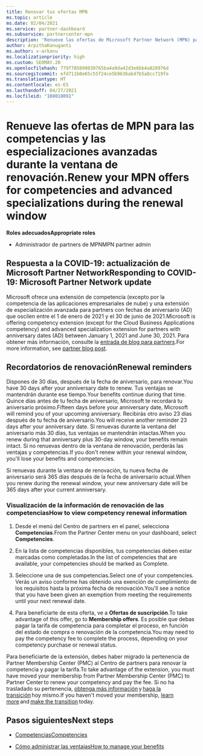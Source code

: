 ```yaml
---
title: Renovar tus ofertas MPN
ms.topic: article
ms.date: 02/04/2021
ms.service: partner-dashboard
ms.subservice: partnercenter-mpn
description: 'Renueve las ofertas de Microsoft Partner Network (MPN) para las competencias y especializaciones avanzadas: la ventana de renovación comienza un día después del aniversario de la fecha de compra.'
author: ArpithaKanuganti
ms.author: v-arkanu
ms.localizationpriority: high
ms.custom: SEOMAY.20
ms.openlocfilehash: 779f785899039765ba4a9da42d3e6bb4a828976d
ms.sourcegitcommit: efd711b0e65c55f24ce5b9636abd7b5a8cc719fe
ms.translationtype: HT
ms.contentlocale: es-ES
ms.lasthandoff: 04/27/2021
ms.locfileid: "108018091"
---
```

# <a name="renew-your-mpn-offers-for-competencies-and-advanced-specializations-during-the-renewal-window"></a><span data-ttu-id="8b997-103">Renueve las ofertas de MPN para las competencias y las especializaciones avanzadas durante la ventana de renovación.</span><span class="sxs-lookup"><span data-stu-id="8b997-103">Renew your MPN offers for competencies and advanced specializations during the renewal window</span></span>

<span data-ttu-id="8b997-104">**Roles adecuados**</span><span class="sxs-lookup"><span data-stu-id="8b997-104">**Appropriate roles**</span></span>

- <span data-ttu-id="8b997-105">Administrador de partners de MPN</span><span class="sxs-lookup"><span data-stu-id="8b997-105">MPN partner admin</span></span>

## <a name="responding-to-covid-19-microsoft-partner-network-update"></a><span data-ttu-id="8b997-106">Respuesta a la COVID-19: actualización de Microsoft Partner Network</span><span class="sxs-lookup"><span data-stu-id="8b997-106">Responding to COVID-19: Microsoft Partner Network update</span></span>

<span data-ttu-id="8b997-107">Microsoft ofrece una extensión de competencia (excepto por la competencia de las aplicaciones empresariales de nube) y una extensión de especialización avanzada para partners con fechas de aniversario (AD) que oscilen entre el 1 de enero de 2021 y el 30 de junio de 2021.</span><span class="sxs-lookup"><span data-stu-id="8b997-107">Microsoft is offering competency extension (except for the Cloud Business Applications competency) and advanced specialization extension for partners with anniversary dates (AD) between January 1, 2021 and June 30, 2021.</span></span> <span data-ttu-id="8b997-108">Para obtener más información, consulte la [entrada de blog para partners](https://blogs.partner.microsoft.com/mpn/responding-to-covid-19-microsoft-partner-network/).</span><span class="sxs-lookup"><span data-stu-id="8b997-108">For more information, see [partner blog post](https://blogs.partner.microsoft.com/mpn/responding-to-covid-19-microsoft-partner-network/).</span></span>

## <a name="renewal-reminders"></a><span data-ttu-id="8b997-109">Recordatorios de renovación</span><span class="sxs-lookup"><span data-stu-id="8b997-109">Renewal reminders</span></span>

<span data-ttu-id="8b997-110">Dispones de 30 días, después de la fecha de aniversario, para renovar.</span><span class="sxs-lookup"><span data-stu-id="8b997-110">You have 30 days after your anniversary date to renew.</span></span> <span data-ttu-id="8b997-111">Tus ventajas se mantendrán durante ese tiempo.</span><span class="sxs-lookup"><span data-stu-id="8b997-111">Your benefits continue during that time.</span></span> <span data-ttu-id="8b997-112">Quince días antes de tu fecha de aniversario, Microsoft te recordará tu aniversario próximo.</span><span class="sxs-lookup"><span data-stu-id="8b997-112">Fifteen days before your anniversary date, Microsoft will remind you of your upcoming anniversary.</span></span> <span data-ttu-id="8b997-113">Recibirás otro aviso 23 días después de tu fecha de aniversario.</span><span class="sxs-lookup"><span data-stu-id="8b997-113">You will receive another reminder 23 days after your anniversary date.</span></span> <span data-ttu-id="8b997-114">Si renuevas durante la ventana del aniversario más 30 días, tus ventajas se mantendrán intactas.</span><span class="sxs-lookup"><span data-stu-id="8b997-114">When you renew during that anniversary plus 30-day window, your benefits remain intact.</span></span> <span data-ttu-id="8b997-115">Si no renuevas dentro de la ventana de renovación, perderás las ventajas y competencias.</span><span class="sxs-lookup"><span data-stu-id="8b997-115">If you don't renew within your renewal window, you'll lose your benefits and competencies.</span></span>

<span data-ttu-id="8b997-116">Si renuevas durante la ventana de renovación, tu nueva fecha de aniversario será 365 días después de la fecha de aniversario actual.</span><span class="sxs-lookup"><span data-stu-id="8b997-116">When you renew during the renewal window, your new anniversary date will be 365 days after your current anniversary.</span></span>

### <a name="how-to-view-competency-renewal-information"></a><span data-ttu-id="8b997-117">Visualización de la información de renovación de las competencias</span><span class="sxs-lookup"><span data-stu-id="8b997-117">How to view competency renewal information</span></span>

1. <span data-ttu-id="8b997-118">Desde el menú del Centro de partners en el panel, selecciona **Competencias**.</span><span class="sxs-lookup"><span data-stu-id="8b997-118">From the Partner Center menu on your dashboard, select **Competencies**.</span></span>  

2. <span data-ttu-id="8b997-119">En la lista de competencias disponibles, tus competencias deben estar marcadas como completadas.</span><span class="sxs-lookup"><span data-stu-id="8b997-119">In the list of competencies that are available, your competencies should be marked as Complete.</span></span>  

3. <span data-ttu-id="8b997-120">Seleccione una de sus competencias.</span><span class="sxs-lookup"><span data-stu-id="8b997-120">Select one of your competencies.</span></span> <span data-ttu-id="8b997-121">Verás un aviso conforme has obtenido una exención de cumplimiento de los requisitos hasta la próxima fecha de renovación.</span><span class="sxs-lookup"><span data-stu-id="8b997-121">You'll see a notice that you have been given an exemption from meeting the requirements until your next renewal date.</span></span>

4. <span data-ttu-id="8b997-122">Para beneficiarte de esta oferta, ve a **Ofertas de suscripción**.</span><span class="sxs-lookup"><span data-stu-id="8b997-122">To take advantage of this offer, go to **Membership offers**.</span></span> <span data-ttu-id="8b997-123">Es posible que debas pagar la tarifa de competencia para completar el proceso, en función del estado de compra o renovación de la competencia.</span><span class="sxs-lookup"><span data-stu-id="8b997-123">You may need to pay the competency fee to complete the process, depending on your competency purchase or renewal status.</span></span>

<span data-ttu-id="8b997-124">Para beneficiarte de la extensión, debes haber migrado la pertenencia de Partner Membership Center (PMC) al Centro de partners para renovar la competencia y pagar la tarifa.</span><span class="sxs-lookup"><span data-stu-id="8b997-124">To take advantage of the extension, you must have moved your membership from Partner Membership Center (PMC) to Partner Center to renew your competency and pay the fee.</span></span> <span data-ttu-id="8b997-125">Si no ha trasladado su pertenencia, [obtenga más información](prepare-pmc-pc-migration.md) y [haga la transición](https://partners.microsoft.com/partnerprogram/Welcome.aspx) hoy mismo.</span><span class="sxs-lookup"><span data-stu-id="8b997-125">If you haven't moved your membership, [learn more](prepare-pmc-pc-migration.md) and [make the transition](https://partners.microsoft.com/partnerprogram/Welcome.aspx) today.</span></span>  

## <a name="next-steps"></a><span data-ttu-id="8b997-126">Pasos siguientes</span><span class="sxs-lookup"><span data-stu-id="8b997-126">Next steps</span></span>

- [<span data-ttu-id="8b997-127">Competencias</span><span class="sxs-lookup"><span data-stu-id="8b997-127">Competencies</span></span>](learn-about-competencies.md)

- [<span data-ttu-id="8b997-128">Cómo administrar las ventajas</span><span class="sxs-lookup"><span data-stu-id="8b997-128">How to manage your benefits</span></span>](manage-your-partner-network-benefits.md)

